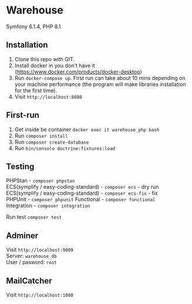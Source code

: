 # Warehouse
Symfony 6.1.4, PHP 8.1

## Installation
1. Clone this repo with GIT.
2. Install docker in you don't have it (https://www.docker.com/products/docker-desktop)
4. Run `docker-compose up`. First run can take about 10 mins depending on your machine performance (the program will make libraries installation for the first time).
6. Visit `http://localhost:8080`

## First-run
1. Get inside be container `docker exec it warehouse_php bash`
2. Run `composer install`
3. Run `composer create-database`
3. Run `bin/console doctrine:fixtures:load`

## Testing
PHPStan - `composer phpstan`  
ECS(symplify / easy-coding-standard) - `composer ecs` - dry run  
ECS(symplify / easy-coding-standard) - `composer ecs-fix` - fix  
PHPUnit - `composer phpunit` 
Functional - `composer functional`  
Integration - `composer integration`   
  
Run test `composer test`

## Adminer
Visit `http://localhost:9009`  
Server: `warehouse_db`  
User / pasword: `root`  

## MailCatcher
Visit `http://localhost:1080`
